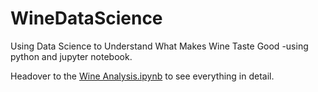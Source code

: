 # WineDataScience
Using Data Science to Understand What Makes Wine Taste Good -using python and jupyter notebook.

Headover to the [Wine Analysis.ipynb](https://github.com/yashatgit/WineDataScience/blob/master/Wine%20Analysis.ipynb "Wine Analysis.ipynb") to see everything in detail.
